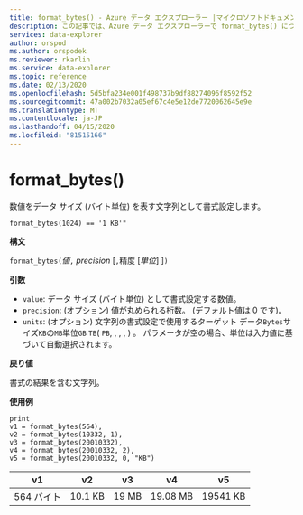 ```yaml
---
title: format_bytes() - Azure データ エクスプローラー |マイクロソフトドキュメント
description: この記事では、Azure データ エクスプローラーで format_bytes() について説明します。
services: data-explorer
author: orspod
ms.author: orspodek
ms.reviewer: rkarlin
ms.service: data-explorer
ms.topic: reference
ms.date: 02/13/2020
ms.openlocfilehash: 5d5bfa234e001f498737b9df88274096f8592f52
ms.sourcegitcommit: 47a002b7032a05ef67c4e5e12de7720062645e9e
ms.translationtype: MT
ms.contentlocale: ja-JP
ms.lasthandoff: 04/15/2020
ms.locfileid: "81515166"
---
```

# <a name="format_bytes"></a>format_bytes()

数値をデータ サイズ (バイト単位) を表す文字列として書式設定します。

```kusto
format_bytes(1024) == '1 KB'"
```

**構文**

`format_bytes(`*値*`,` *precision* [`,`精度 [*単位*] ]`)`

**引数**

* `value`: データ サイズ (バイト単位) として書式設定する数値。
* `precision`: (オプション) 値が丸められる桁数。 (デフォルト値は 0 です)。
* `units`: (オプション) 文字列の書式設定で使用するターゲット データ`Bytes`サイズ`KB`の`MB`単位`GB` `TB`( `PB`, , , , ) 。 パラメータが空の場合、単位は入力値に基づいて自動選択されます。

**戻り値**

書式の結果を含む文字列。

**使用例**

```kusto
print 
v1 = format_bytes(564),
v2 = format_bytes(10332, 1),
v3 = format_bytes(20010332),
v4 = format_bytes(20010332, 2),
v5 = format_bytes(20010332, 0, "KB")
```

|v1|v2|v3|v4|v5|
|---|---|---|---|---|
|564 バイト|10.1 KB|19 MB|19.08 MB|19541 KB|